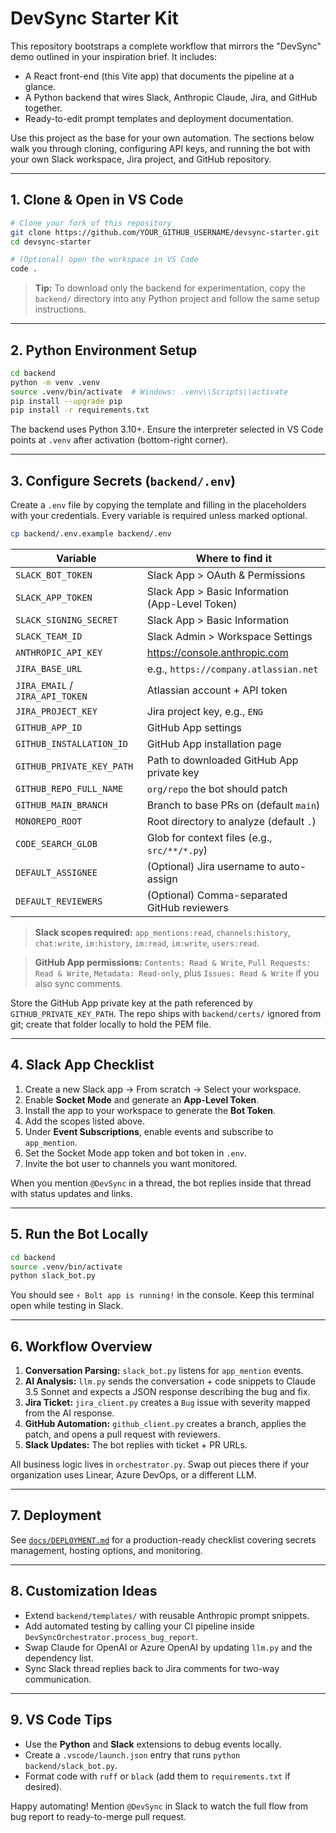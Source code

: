 # DevSync Starter Kit

This repository bootstraps a complete workflow that mirrors the "DevSync" demo
outlined in your inspiration brief. It includes:

- A React front-end (this Vite app) that documents the pipeline at a glance.
- A Python backend that wires Slack, Anthropic Claude, Jira, and GitHub together.
- Ready-to-edit prompt templates and deployment documentation.

Use this project as the base for your own automation. The sections below walk you
through cloning, configuring API keys, and running the bot with your own Slack
workspace, Jira project, and GitHub repository.

---

## 1. Clone & Open in VS Code

```bash
# Clone your fork of this repository
git clone https://github.com/YOUR_GITHUB_USERNAME/devsync-starter.git
cd devsync-starter

# (Optional) open the workspace in VS Code
code .
```

> **Tip:** To download only the backend for experimentation, copy the `backend/`
> directory into any Python project and follow the same setup instructions.

---

## 2. Python Environment Setup

```bash
cd backend
python -m venv .venv
source .venv/bin/activate  # Windows: .venv\\Scripts\\activate
pip install --upgrade pip
pip install -r requirements.txt
```

The backend uses Python 3.10+. Ensure the interpreter selected in VS Code points
at `.venv` after activation (bottom-right corner).

---

## 3. Configure Secrets (`backend/.env`)

Create a `.env` file by copying the template and filling in the placeholders with
your credentials. Every variable is required unless marked optional.

```bash
cp backend/.env.example backend/.env
```

| Variable | Where to find it |
| --- | --- |
| `SLACK_BOT_TOKEN` | Slack App &gt; OAuth &amp; Permissions |
| `SLACK_APP_TOKEN` | Slack App &gt; Basic Information (App-Level Token) |
| `SLACK_SIGNING_SECRET` | Slack App &gt; Basic Information |
| `SLACK_TEAM_ID` | Slack Admin &gt; Workspace Settings |
| `ANTHROPIC_API_KEY` | https://console.anthropic.com |
| `JIRA_BASE_URL` | e.g., `https://company.atlassian.net` |
| `JIRA_EMAIL` / `JIRA_API_TOKEN` | Atlassian account + API token |
| `JIRA_PROJECT_KEY` | Jira project key, e.g., `ENG` |
| `GITHUB_APP_ID` | GitHub App settings |
| `GITHUB_INSTALLATION_ID` | GitHub App installation page |
| `GITHUB_PRIVATE_KEY_PATH` | Path to downloaded GitHub App private key |
| `GITHUB_REPO_FULL_NAME` | `org/repo` the bot should patch |
| `GITHUB_MAIN_BRANCH` | Branch to base PRs on (default `main`) |
| `MONOREPO_ROOT` | Root directory to analyze (default `.`) |
| `CODE_SEARCH_GLOB` | Glob for context files (e.g., `src/**/*.py`) |
| `DEFAULT_ASSIGNEE` | (Optional) Jira username to auto-assign |
| `DEFAULT_REVIEWERS` | (Optional) Comma-separated GitHub reviewers |

> **Slack scopes required:** `app_mentions:read`, `channels:history`,
> `chat:write`, `im:history`, `im:read`, `im:write`, `users:read`.

> **GitHub App permissions:** `Contents: Read & Write`, `Pull Requests: Read & Write`,
> `Metadata: Read-only`, plus `Issues: Read & Write` if you also sync comments.

Store the GitHub App private key at the path referenced by
`GITHUB_PRIVATE_KEY_PATH`. The repo ships with `backend/certs/` ignored from git;
create that folder locally to hold the PEM file.

---

## 4. Slack App Checklist

1. Create a new Slack app → From scratch → Select your workspace.
2. Enable **Socket Mode** and generate an **App-Level Token**.
3. Install the app to your workspace to generate the **Bot Token**.
4. Add the scopes listed above.
5. Under **Event Subscriptions**, enable events and subscribe to `app_mention`.
6. Set the Socket Mode app token and bot token in `.env`.
7. Invite the bot user to channels you want monitored.

When you mention `@DevSync` in a thread, the bot replies inside that thread with
status updates and links.

---

## 5. Run the Bot Locally

```bash
cd backend
source .venv/bin/activate
python slack_bot.py
```

You should see `⚡️ Bolt app is running!` in the console. Keep this terminal open
while testing in Slack.

---

## 6. Workflow Overview

1. **Conversation Parsing:** `slack_bot.py` listens for `app_mention` events.
2. **AI Analysis:** `llm.py` sends the conversation + code snippets to Claude 3.5
   Sonnet and expects a JSON response describing the bug and fix.
3. **Jira Ticket:** `jira_client.py` creates a `Bug` issue with severity mapped
   from the AI response.
4. **GitHub Automation:** `github_client.py` creates a branch, applies the patch,
   and opens a pull request with reviewers.
5. **Slack Updates:** The bot replies with ticket + PR URLs.

All business logic lives in `orchestrator.py`. Swap out pieces there if your
organization uses Linear, Azure DevOps, or a different LLM.

---

## 7. Deployment

See [`docs/DEPLOYMENT.md`](docs/DEPLOYMENT.md) for a production-ready checklist
covering secrets management, hosting options, and monitoring.

---

## 8. Customization Ideas

- Extend `backend/templates/` with reusable Anthropic prompt snippets.
- Add automated testing by calling your CI pipeline inside
  `DevSyncOrchestrator.process_bug_report`.
- Swap Claude for OpenAI or Azure OpenAI by updating `llm.py` and the dependency
  list.
- Sync Slack thread replies back to Jira comments for two-way communication.

---

## 9. VS Code Tips

- Use the **Python** and **Slack** extensions to debug events locally.
- Create a `.vscode/launch.json` entry that runs `python backend/slack_bot.py`.
- Format code with `ruff` or `black` (add them to `requirements.txt` if desired).

Happy automating! Mention `@DevSync` in Slack to watch the full flow from bug
report to ready-to-merge pull request.
